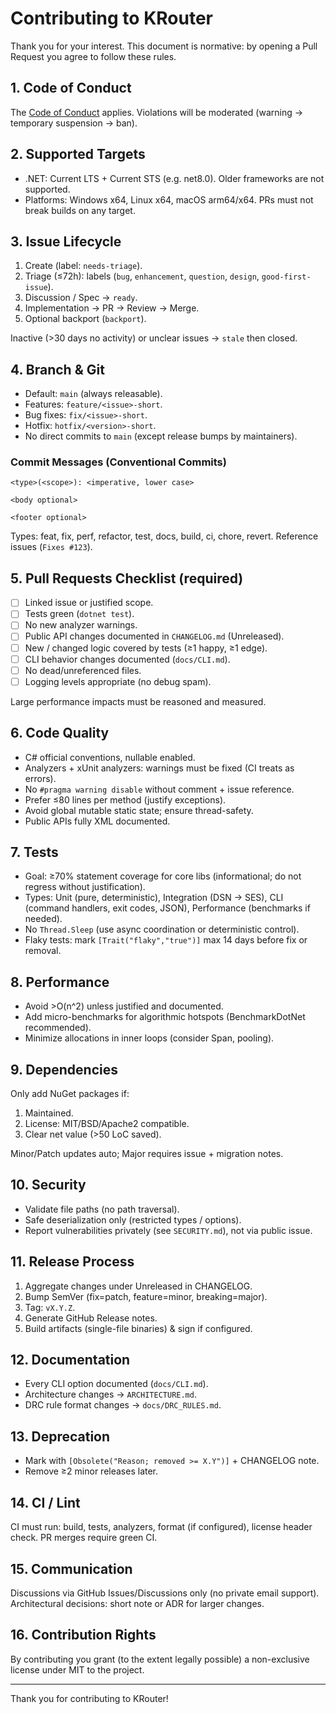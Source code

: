﻿# Contributing to KRouter

Thank you for your interest. This document is normative: by opening a Pull Request you agree to follow these rules.

## 1. Code of Conduct
The [Code of Conduct](CODE_OF_CONDUCT.md) applies. Violations will be moderated (warning → temporary suspension → ban).

## 2. Supported Targets
- .NET: Current LTS + Current STS (e.g. net8.0). Older frameworks are not supported.
- Platforms: Windows x64, Linux x64, macOS arm64/x64. PRs must not break builds on any target.

## 3. Issue Lifecycle
1. Create (label: `needs-triage`).
2. Triage (≤72h): labels (`bug`, `enhancement`, `question`, `design`, `good-first-issue`).
3. Discussion / Spec → `ready`.
4. Implementation → PR → Review → Merge.
5. Optional backport (`backport`).

Inactive (>30 days no activity) or unclear issues → `stale` then closed.

## 4. Branch & Git
- Default: `main` (always releasable).
- Features: `feature/<issue>-short`.
- Bug fixes: `fix/<issue>-short`.
- Hotfix: `hotfix/<version>-short`.
- No direct commits to `main` (except release bumps by maintainers).

### Commit Messages (Conventional Commits)
```
<type>(<scope>): <imperative, lower case>

<body optional>

<footer optional>
```
Types: feat, fix, perf, refactor, test, docs, build, ci, chore, revert. Reference issues (`Fixes #123`).

## 5. Pull Requests Checklist (required)
- [ ] Linked issue or justified scope.
- [ ] Tests green (`dotnet test`).
- [ ] No new analyzer warnings.
- [ ] Public API changes documented in `CHANGELOG.md` (Unreleased).
- [ ] New / changed logic covered by tests (≥1 happy, ≥1 edge).
- [ ] CLI behavior changes documented (`docs/CLI.md`).
- [ ] No dead/unreferenced files.
- [ ] Logging levels appropriate (no debug spam).

Large performance impacts must be reasoned and measured.

## 6. Code Quality
- C# official conventions, nullable enabled.
- Analyzers + xUnit analyzers: warnings must be fixed (CI treats as errors).
- No `#pragma warning disable` without comment + issue reference.
- Prefer ≤80 lines per method (justify exceptions).
- Avoid global mutable static state; ensure thread-safety.
- Public APIs fully XML documented.

## 7. Tests
- Goal: ≥70% statement coverage for core libs (informational; do not regress without justification).
- Types: Unit (pure, deterministic), Integration (DSN → SES), CLI (command handlers, exit codes, JSON), Performance (benchmarks if needed).
- No `Thread.Sleep` (use async coordination or deterministic control).
- Flaky tests: mark `[Trait("flaky","true")]` max 14 days before fix or removal.

## 8. Performance
- Avoid >O(n^2) unless justified and documented.
- Add micro-benchmarks for algorithmic hotspots (BenchmarkDotNet recommended).
- Minimize allocations in inner loops (consider Span, pooling).

## 9. Dependencies
Only add NuGet packages if:
1. Maintained.
2. License: MIT/BSD/Apache2 compatible.
3. Clear net value (>50 LoC saved).

Minor/Patch updates auto; Major requires issue + migration notes.

## 10. Security
- Validate file paths (no path traversal).
- Safe deserialization only (restricted types / options).
- Report vulnerabilities privately (see `SECURITY.md`), not via public issue.

## 11. Release Process
1. Aggregate changes under Unreleased in CHANGELOG.
2. Bump SemVer (fix=patch, feature=minor, breaking=major).
3. Tag: `vX.Y.Z`.
4. Generate GitHub Release notes.
5. Build artifacts (single-file binaries) & sign if configured.

## 12. Documentation
- Every CLI option documented (`docs/CLI.md`).
- Architecture changes → `ARCHITECTURE.md`.
- DRC rule format changes → `docs/DRC_RULES.md`.

## 13. Deprecation
- Mark with `[Obsolete("Reason; removed >= X.Y")]` + CHANGELOG note.
- Remove ≥2 minor releases later.

## 14. CI / Lint
CI must run: build, tests, analyzers, format (if configured), license header check. PR merges require green CI.

## 15. Communication
Discussions via GitHub Issues/Discussions only (no private email support). Architectural decisions: short note or ADR for larger changes.

## 16. Contribution Rights
By contributing you grant (to the extent legally possible) a non-exclusive license under MIT to the project.

---
Thank you for contributing to KRouter!


